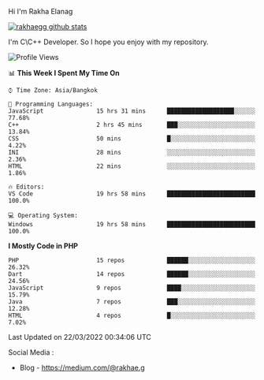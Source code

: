 Hi I'm Rakha Elanag


[![rakhaegg github stats](https://github-readme-stats.vercel.app/api?username=rakhaegg)](https://github.com/rakhaegg/rakhaegg)

I'm C\C++ Developer. So I hope you enjoy with my repository. 



<!--START_SECTION:waka-->
![Profile Views](http://img.shields.io/badge/Profile%20Views-0-blue)

📊 **This Week I Spent My Time On** 

```text
⌚︎ Time Zone: Asia/Bangkok

💬 Programming Languages: 
JavaScript               15 hrs 31 mins      ███████████████████░░░░░░   77.68% 
C++                      2 hrs 45 mins       ███░░░░░░░░░░░░░░░░░░░░░░   13.84% 
CSS                      50 mins             █░░░░░░░░░░░░░░░░░░░░░░░░   4.22% 
INI                      28 mins             ░░░░░░░░░░░░░░░░░░░░░░░░░   2.36% 
HTML                     22 mins             ░░░░░░░░░░░░░░░░░░░░░░░░░   1.86%

🔥 Editors: 
VS Code                  19 hrs 58 mins      █████████████████████████   100.0%

💻 Operating System: 
Windows                  19 hrs 58 mins      █████████████████████████   100.0%

```

**I Mostly Code in PHP** 

```text
PHP                      15 repos            ██████░░░░░░░░░░░░░░░░░░░   26.32% 
Dart                     14 repos            ██████░░░░░░░░░░░░░░░░░░░   24.56% 
JavaScript               9 repos             ████░░░░░░░░░░░░░░░░░░░░░   15.79% 
Java                     7 repos             ███░░░░░░░░░░░░░░░░░░░░░░   12.28% 
HTML                     4 repos             █░░░░░░░░░░░░░░░░░░░░░░░░   7.02%

```



 Last Updated on 22/03/2022 00:34:06 UTC
<!--END_SECTION:waka-->

Social Media : 
- Blog - https://medium.com/@rakhae.g
